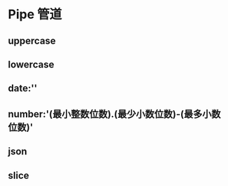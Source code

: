# Pipe 管道

## uppercase

## lowercase

## date:''

## number:'(最小整数位数).(最少小数位数)-(最多小数位数)'

## json

## slice